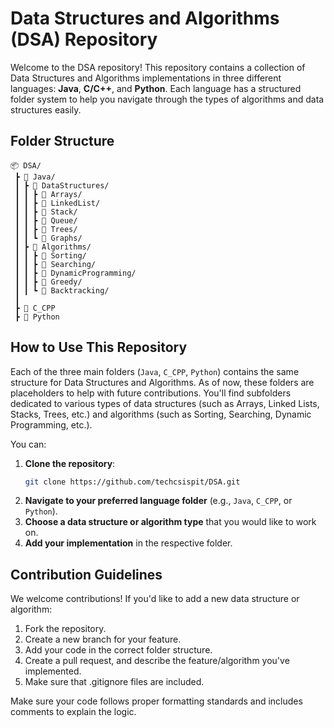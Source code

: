 # Data Structures and Algorithms (DSA) Repository

Welcome to the DSA repository! This repository contains a collection of Data Structures and Algorithms implementations in three different languages: **Java**, **C/C++**, and **Python**. Each language has a structured folder system to help you navigate through the types of algorithms and data structures easily.

## Folder Structure

```
📦 DSA/
 ┣ 📂 Java/
 ┃ ┣ 📂 DataStructures/
 ┃ ┃ ┣ 📂 Arrays/
 ┃ ┃ ┣ 📂 LinkedList/
 ┃ ┃ ┣ 📂 Stack/
 ┃ ┃ ┣ 📂 Queue/
 ┃ ┃ ┣ 📂 Trees/
 ┃ ┃ ┗ 📂 Graphs/
 ┃ ┣ 📂 Algorithms/
 ┃ ┃ ┣ 📂 Sorting/
 ┃ ┃ ┣ 📂 Searching/
 ┃ ┃ ┣ 📂 DynamicProgramming/
 ┃ ┃ ┣ 📂 Greedy/
 ┃ ┃ ┗ 📂 Backtracking/
 ┃
 ┣ 📂 C_CPP
 ┣ 📂 Python
```

## How to Use This Repository

Each of the three main folders (`Java`, `C_CPP`, `Python`) contains the same structure for Data Structures and Algorithms. As of now, these folders are placeholders to help with future contributions. You'll find subfolders dedicated to various types of data structures (such as Arrays, Linked Lists, Stacks, Trees, etc.) and algorithms (such as Sorting, Searching, Dynamic Programming, etc.).

You can:
1. **Clone the repository**:  
   ```bash
   git clone https://github.com/techcsispit/DSA.git
   ```
2. **Navigate to your preferred language folder** (e.g., `Java`, `C_CPP`, or `Python`).
3. **Choose a data structure or algorithm type** that you would like to work on.
4. **Add your implementation** in the respective folder.

## Contribution Guidelines
We welcome contributions! If you'd like to add a new data structure or algorithm:
1. Fork the repository.
2. Create a new branch for your feature.
3. Add your code in the correct folder structure.
4. Create a pull request, and describe the feature/algorithm you've implemented.
5. Make sure that .gitignore files are included.

Make sure your code follows proper formatting standards and includes comments to explain the logic.
